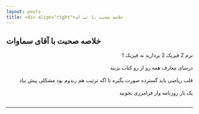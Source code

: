```yaml
---
layout: posts
title: <div align="right">خلاصه صحبت با تی ای
---
```


## خلاصه صحبت با آقای سماوات
<div align="right">ترم 2 فیزیک 2 بردارید نه فیزیک 1
<br><br>
درسای معارف همه رو از رو کتاب بزنید
<br><br>
قلب ریاضی باید گسترده صورت بگیره تا اگه ترتیب هم رندوم بود مشکلی پیش نیاد
<br><br>
یک بار روزنامه وار فرامرزی بخونید
<br><br>

---
